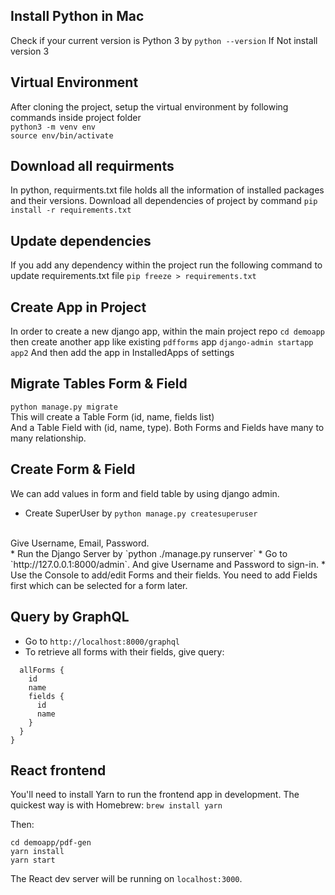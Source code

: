 ## Install Python in Mac
Check if your current version is Python 3 by 
`python --version`
If Not install version 3

## Virtual Environment
After cloning the project, setup the virtual environment by following commands inside project folder
<br />
`python3 -m venv env` 
<br />
`source env/bin/activate`

## Download all requirments
In python, requirments.txt file holds all the information of installed packages and their versions.
Download all dependencies of project by command
`pip install -r requirements.txt `

## Update dependencies
If you add any dependency within the project run the following command to update requirements.txt file
`pip freeze > requirements.txt`

## Create App in Project
In order to create a new django app, within the main project repo
`cd demoapp`
then create another app like existing `pdfforms` app
`django-admin startapp app2`
And then add the app in InstalledApps of settings

## Migrate Tables Form & Field
`python manage.py migrate`
<br />
This will create a Table Form (id, name, fields list)
<br />
And a Table Field with (id, name, type). Both Forms and Fields have many to many relationship.

## Create Form & Field
We can add values in form and field table by using django admin. 
* Create SuperUser by
`python manage.py createsuperuser`
<br />
Give Username, Email, Password. 
<br />
* Run the Django Server by `python ./manage.py runserver`
* Go to `http://127.0.0.1:8000/admin`. And give Username and Password to sign-in. 
* Use the Console to add/edit Forms and their fields. You need to add Fields first which can be selected for a form later. 

## Query by GraphQL
* Go to `http://localhost:8000/graphql`
* To retrieve all forms with their fields, give query:

```query {
  allForms {
    id
    name
    fields {
      id
      name
    }
  }
}
```

## React frontend

You'll need to install Yarn to run the frontend app in development. The quickest way is with Homebrew:
`brew install yarn`

Then:

```
cd demoapp/pdf-gen
yarn install
yarn start
```

The React dev server will be running on `localhost:3000`.